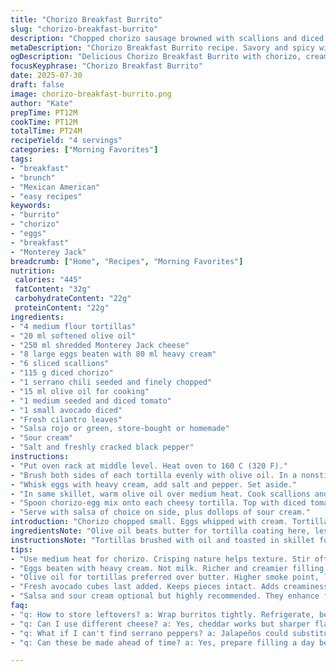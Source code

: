 ```yaml
---
title: "Chorizo Breakfast Burrito"
slug: "chorizo-breakfast-burrito"
description: "Chopped chorizo sausage browned with scallions and diced serrano pepper. Eggs beaten with cream replace milk. Tortillas buttered with olive oil then crisped. Cheddar swapped for Monterey Jack cheese melted on warm tortillas. Garnished with fresh avocado cubes and cilantro. Rolled tightly with tomato salsa and sour cream for serving. Savory, spicy, quick prep with slight roasting for depth. Cooking times adjusted slightly to balance flavors and textures. Serves four hungry eaters."
metaDescription: "Chorizo Breakfast Burrito recipe. Savory and spicy with creamy eggs and melted cheese. Quick to prep. Perfect for breakfast or brunch."
ogDescription: "Delicious Chorizo Breakfast Burrito with chorizo, creamy eggs, and fresh avocado. Quick and flavorful. Ideal for any meal. Try this recipe today."
focusKeyphrase: "Chorizo Breakfast Burrito"
date: 2025-07-30
draft: false
image: chorizo-breakfast-burrito.png
author: "Kate"
prepTime: PT12M
cookTime: PT12M
totalTime: PT24M
recipeYield: "4 servings"
categories: ["Morning Favorites"]
tags:
- "breakfast"
- "brunch"
- "Mexican American"
- "easy recipes"
keywords:
- "burrito"
- "chorizo"
- "eggs"
- "breakfast"
- "Monterey Jack"
breadcrumb: ["Home", "Recipes", "Morning Favorites"]
nutrition: 
 calories: "445"
 fatContent: "32g"
 carbohydrateContent: "22g"
 proteinContent: "22g"
ingredients:
- "4 medium flour tortillas"
- "20 ml softened olive oil"
- "250 ml shredded Monterey Jack cheese"
- "8 large eggs beaten with 80 ml heavy cream"
- "6 sliced scallions"
- "115 g diced chorizo"
- "1 serrano chili seeded and finely chopped"
- "15 ml olive oil for cooking"
- "1 medium seeded and diced tomato"
- "1 small avocado diced"
- "Fresh cilantro leaves"
- "Salsa rojo or green, store-bought or homemade"
- "Sour cream"
- "Salt and freshly cracked black pepper"
instructions:
- "Put oven rack at middle level. Heat oven to 160 C (320 F)."
- "Brush both sides of each tortilla evenly with olive oil. In a nonstick skillet over medium heat, toast tortillas one at a time, 1–2 minutes per side until golden and pliable. Place on baking sheet; sprinkle with Monterey Jack cheese then keep warm in oven to melt cheese."
- "Whisk eggs with heavy cream, add salt and pepper. Set aside."
- "In same skillet, warm olive oil over medium heat. Cook scallions and chorizo with serrano, stirring and breaking sausage up, about 4 minutes until sausage browns. Pour in egg mixture, gently stir over low heat, scrape bottom, cook slowly until softly scrambled and creamy. Season with salt and pepper."
- "Spoon chorizo-egg mix onto each cheesy tortilla. Top with diced tomato, avocado cubes, and cilantro leaves. Roll tightly from one edge to form burritos."
- "Serve with salsa of choice on side, plus dollops of sour cream."
introduction: "Chorizo chopped small. Eggs whipped with cream. Tortillas crisped in oil instead of butter. Monterey Jack stands in for cheddar, melts silkier. Serrano peppers bring a sharper heat than jalapeños. Avocado diced for rich creaminess added last. Salsa and sour cream optional but almost mandatory. Quick stovetop cooking. Cheese melts under low oven heat, keeps tortilla soft but warmed through. Mixing scallions and sausage early crisped. Eggs scrambled slowly to keep them tender, not dry. No fuss, fast and flavorful with a twist from the usual."
ingredientsNote: "Olive oil beats butter for tortilla coating here, less melting point, crispier texture. Monterey Jack cheese chosen for melt and mild flavor instead of sharper cheddar. Heavy cream with eggs adds richness and creaminess to filling versus milk, prevents dryness. Serrano pepper switches up the heat profile, more floral and intense than jalapeño. Fresh avocado diced separately keeps its texture intact rather than cooked. Scallions add fresh bite over cooking with sausage. Tomato diced and seeded to avoid excess moisture. Store-bought salsa works or homemade for freshness. Sour cream cooling contrast balances spicy chorizo."
instructionsNote: "Tortillas brushed with oil and toasted in skillet for flexible crisp shell—watch time closely to avoid burning; flip quickly. Cheese sprinkled once tortillas on baking sheet, kept warm in oven at moderate 160 C to melt without toughening. Eggs beaten with cream, then slowly cooked on low heat with scallions, chorizo, and serrano ensures creamy softly scrambled filling. Do not rush this step to preserve moisture. Assemble burritos immediately so cheese stays melty. Avocado and cilantro scattered on eggs, added last to maintain fresh flavors and texture. Roll tightly to keep filling contained, prevent falling apart when eaten. Serve alongside salsa and sour cream to customize heat and creaminess."
tips:
- "Use medium heat for chorizo. Crisping nature helps texture. Stir often, break sausage up small chunks. Incorporate scallions well. They add freshness. Don't rush this step. Perfect chorizo mixes in flavor with eggs."
- "Eggs beaten with heavy cream. Not milk. Richer and creamier filling achieved this way. A softer cook keeps them fluffy. Touch of salt. Freshly cracked pepper matters too. Adjust seasonings to taste."
- "Olive oil for tortillas preferred over butter. Higher smoke point, less burning risk. Toast until slightly golden. Flexibility important. Warm tortillas, they roll better. Cheese melted inside keeps it all together."
- "Fresh avocado cubes last added. Keeps pieces intact. Adds creaminess to the spicy filling. Don't cook it. Keeps texture separate. Consider lime juice. Brightness balances out flavors nicely."
- "Salsa and sour cream optional but highly recommended. They enhance flavors, adds moisture. Customization could vary spice levels. Try different salsas or toppings. Choice boosts enjoyment. Always serve on side."
faq:
- "q: How to store leftovers? a: Wrap burritos tightly. Refrigerate, best for two days. Reheat in skillet or microwave. Don't overheat, can dry out."
- "q: Can I use different cheese? a: Yes, cheddar works but sharper flavor. Also try pepper jack for heat. Each variation brings unique taste. Experiment as desired."
- "q: What if I can't find serrano peppers? a: Jalapeños could substitute. Less heat but still nice flavor. Toss in more or less, adjust based on preference."
- "q: Can these be made ahead of time? a: Yes, prepare filling a day before. Assemble and heat closer to serving. Keeps flavors well, avoid sogginess."

---
```


